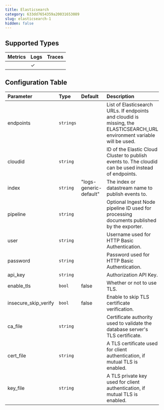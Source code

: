```yaml
---
title: Elasticsearch
category: 633dd7654359a20031653089
slug: elasticsearch-1
hidden: false
---
```


## Supported Types

| Metrics | Logs | Traces |
| :------ | :--- | :----- |
|         | ✓    |        |

## Configuration Table

| Parameter            | Type      | Default                | Description                                                                                                               |
| :------------------- | :-------- | :--------------------- | :------------------------------------------------------------------------------------------------------------------------ |
| endpoints            | `strings` |                        | List of Elasticsearch URLs. If endpoints and cloudid is missing, the ELASTICSEARCH_URL environment variable will be used. |
| cloudid              | `string`  |                        | ID of the Elastic Cloud Cluster to publish events to. The cloudid can be used instead of endpoints.                       |
| index                | `string`  | "logs-generic-default" | The index or datastream name to publish events to.                                                                        |
| pipeline             | `string`  |                        | Optional Ingest Node pipeline ID used for processing documents published by the exporter.                                 |
| user                 | `string`  |                        | Username used for HTTP Basic Authentication.                                                                              |
| password             | `string`  |                        | Password used for HTTP Basic Authentication.                                                                              |
| api_key              | `string`  |                        | Authorization API Key.                                                                                                    |
| enable_tls           | `bool`    | false                  | Whether or not to use TLS.                                                                                                |
| insecure_skip_verify | `bool`    | false                  | Enable to skip TLS certificate verification.                                                                              |
| ca_file              | `string`  |                        | Certificate authority used to validate the database server's TLS certificate.                                             |
| cert_file            | `string`  |                        | A TLS certificate used for client authentication, if mutual TLS is enabled.                                               |
| key_file             | `string`  |                        | A TLS private key used for client authentication, if mutual TLS is enabled.                                               |